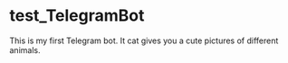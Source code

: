 # test_TelegramBot
This is my first Telegram bot. It cat gives you a cute pictures of different animals.
